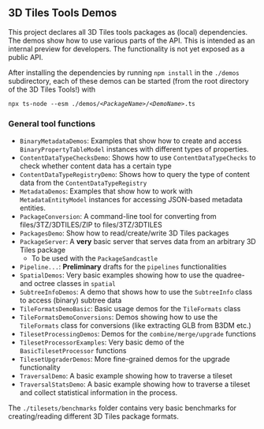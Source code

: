 ## 3D Tiles Tools Demos

This project declares all 3D Tiles tools packages as (local) dependencies. The demos show how to use various parts of the API. This is intended as an internal preview for developers. The functionality is not yet exposed as a public API.

After installing the dependencies by running
`npm install`
in the `./demos` subdirectory, each of these demos can be started (from the root directory of the 3D Tiles Tools!) with

`npx ts-node --esm ./demos/`_`<PackageName>`_`/`_`<DemoName>`_`.ts`

### General tool functions

- `BinaryMetadataDemos`: Examples that show how to create and access `BinaryPropertyTableModel` instances with different types of properties.
- `ContentDataTypeChecksDemo`: Shows how to use `ContentDataTypeChecks` to check whether content data has a certain type
- `ContentDataTypeRegistryDemo`: Shows how to query the type of content data from the `ContentDataTypeRegistry`
- `MetadataDemos`: Examples that show how to work with `MetadataEntityModel` instances for accessing JSON-based metadata entities.
- `PackageConversion`: A command-line tool for converting from files/3TZ/3DTILES/ZIP to files/3TZ/3DTILES
- `PackagesDemo`: Show how to read/create/write 3D Tiles packages
- `PackageServer`: A **very** basic server that serves data from an arbitrary 3D Tiles package
  - To be used with the `PackageSandcastle`
- `Pipeline...`: **Preliminary** drafts for the `pipelines` functionalities
- `SpatialDemos`: Very basic examples showing how to use the quadree- and octree classes in `spatial`
- `SubtreeInfoDemos`: A demo that shows how to use the `SubtreeInfo` class to access (binary) subtree data
- `TileFormatsDemoBasic`: Basic usage demos for the `TileFormats` class
- `TileFormatsDemoConversions`: Demos showing how to use the `TileFormats` class for conversions (like extracting GLB from B3DM etc.)
- `TilesetProcessingDemos`: Demos for the `combine/merge/upgrade` functions
- `TilesetProcessorExamples`: Very basic demo of the `BasicTilesetProcessor` functions
- `TilesetUpgraderDemos`: More fine-grained demos for the upgrade functionality
- `TraversalDemo`: A basic example showing how to traverse a tileset
- `TraversalStatsDemo`: A basic example showing how to traverse a tileset and collect statistical information in the process.

The `./tilesets/benchmarks` folder contains very basic benchmarks for creating/reading different 3D Tiles package formats.

